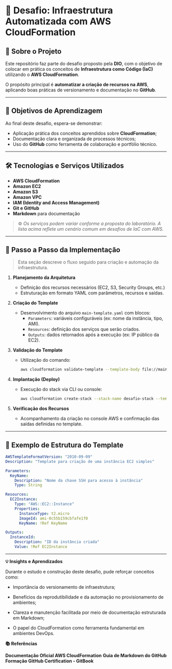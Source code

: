 # 🚀 Desafio: Infraestrutura Automatizada com AWS CloudFormation

## 🧩 Sobre o Projeto
Este repositório faz parte do desafio proposto pela **DIO**, com o objetivo de colocar em prática os conceitos de **Infraestrutura como Código (IaC)** utilizando o **AWS CloudFormation**.  

O propósito principal é **automatizar a criação de recursos na AWS**, aplicando boas práticas de versionamento e documentação no **GitHub**.

---

## 🎯 Objetivos de Aprendizagem
Ao final deste desafio, espera-se demonstrar:

- Aplicação prática dos conceitos aprendidos sobre **CloudFormation**;
- Documentação clara e organizada de processos técnicos;
- Uso do **GitHub** como ferramenta de colaboração e portfólio técnico.

---

## 🛠️ Tecnologias e Serviços Utilizados
- **AWS CloudFormation**
- **Amazon EC2**
- **Amazon S3**
- **Amazon VPC**
- **IAM (Identity and Access Management)**
- **Git e GitHub**
- **Markdown** para documentação

> ⚙️ *Os serviços podem variar conforme a proposta do laboratório. A lista acima reflete um cenário comum em desafios de IaC com AWS.*

---

## 🧠 Passo a Passo da Implementação 

> Esta seção descreve o fluxo seguido para criação e automação da infraestrutura.

1. **Planejamento da Arquitetura**
   - Definição dos recursos necessários (EC2, S3, Security Groups, etc.)
   - Estruturação em formato YAML com parâmetros, recursos e saídas.

2. **Criação do Template**
   - Desenvolvimento do arquivo `main-template.yaml` com blocos:
     - `Parameters`: variáveis configuráveis (ex: nome da instância, tipo, AMI).
     - `Resources`: definição dos serviços que serão criados.
     - `Outputs`: dados retornados após a execução (ex: IP público da EC2).

3. **Validação do Template**
   - Utilização do comando:
     ```bash
     aws cloudformation validate-template --template-body file://main-template.yaml
     ```

4. **Implantação (Deploy)**
   - Execução do stack via CLI ou console:
     ```bash
     aws cloudformation create-stack --stack-name desafio-stack --template-body file://main-template.yaml
     ```

5. **Verificação dos Recursos**
   - Acompanhamento da criação no console AWS e confirmação das saídas definidas no template.

---

## 🧾 Exemplo de Estrutura do Template

```yaml
AWSTemplateFormatVersion: "2010-09-09"
Description: "Template para criação de uma instância EC2 simples"

Parameters:
  KeyName:
    Description: "Nome da chave SSH para acesso à instância"
    Type: String

Resources:
  EC2Instance:
    Type: "AWS::EC2::Instance"
    Properties:
      InstanceType: t2.micro
      ImageId: ami-0c55b159cbfafe1f0
      KeyName: !Ref KeyName

Outputs:
  InstanceId:
    Description: "ID da instância criada"
    Value: !Ref EC2Instance
```
---

**💡 Insights e Aprendizados**

Durante o estudo e construção deste desafio, pude reforçar conceitos como:

- Importância do versionamento de infraestrutura;

- Benefícios da reprodutibilidade e da automação no provisionamento de ambientes;

- Clareza e manutenção facilitada por meio de documentação estruturada em Markdown;

- O papel do CloudFormation como ferramenta fundamental em ambientes DevOps.

**📚 Referências**

**Documentação Oficial AWS CloudFormation**
**Guia de Markdown do GitHub**
**Formação GitHub Certification - GitBook**
